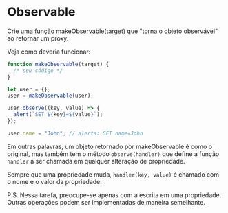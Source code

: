 
# Observable

Crie uma função makeObservable(target) que "torna o objeto observável" ao retornar um proxy.

Veja como deveria funcionar:

```js run
function makeObservable(target) {
  /* seu código */
}

let user = {};
user = makeObservable(user);

user.observe((key, value) => {
  alert(`SET ${key}=${value}`);
});

user.name = "John"; // alerts: SET name=John
```

Em outras palavras, um objeto retornado por makeObservable é como o original, mas também tem o método `observe(handler)` que define a função `handler` a ser chamada em qualquer alteração de propriedade.

Sempre que uma propriedade muda, `handler(key, value)` é chamado com o nome e o valor da propriedade.

P.S. Nessa tarefa, preocupe-se apenas com a escrita em uma propriedade. Outras operações podem ser implementadas de maneira semelhante.

